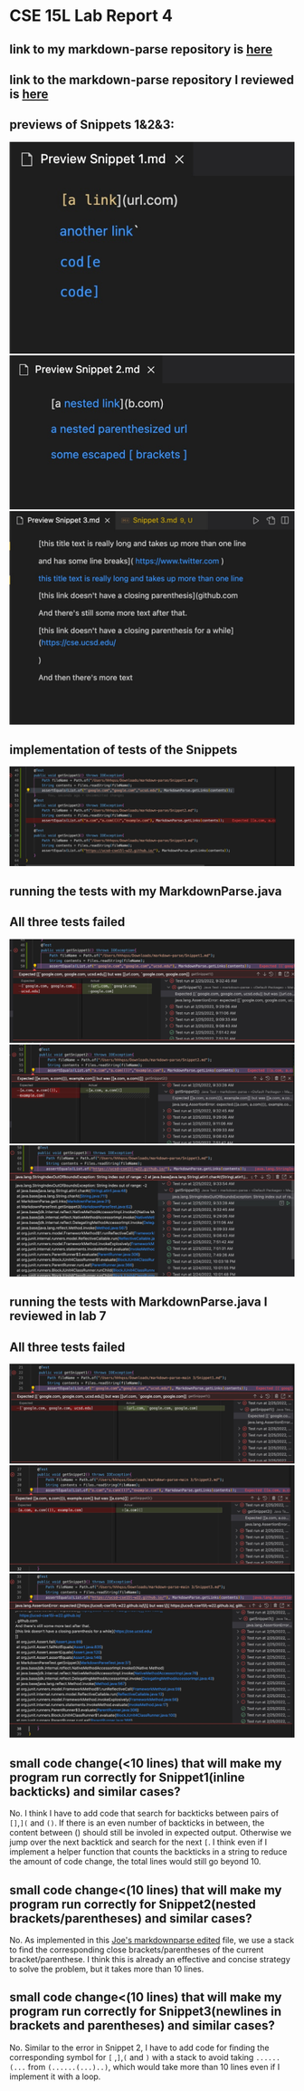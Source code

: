# CSE 15L Lab Report 4
## link to __my__ markdown-parse repository is [here](https://github.com/HaochenWang1243/markdown-parse)
## link to the markdown-parse repository __I reviewed__ is [here](https://github.com/sallada1/markdown-parse)
## previews of Snippets 1&2&3:
![Snippet1](Snippet1.jpg)
![Snippet2](Snippet2.jpg)
![Snippet3](Snippet3.jpg)
## implementation of tests of the Snippets
![Snippets-tests](SnippetsTests.jpg)
## running the tests with my MarkdownParse.java
## All three tests failed
![MySnippet1Fail](Snippet1Fail.jpg)
![MySnippet2Fail](Snippet2Fail.jpg)
![MySnippet3Fail](Snippet3Fail.jpg)
## running the tests with MarkdownParse.java I reviewed in lab 7
## All three tests failed
![OthersSnippets1Fail](OthersSnippets1Fail.jpg)
![OthersSnippets2Fail](OthersSnippets2Fail.jpg)
![OthersSnippets3Fail](OthersSnippets3Fail.jpg)
## small code change(<10 lines) that will make my program run correctly for Snippet1(inline backticks) and similar cases?
No. I think I have to add code that search for backticks between pairs of `[]`,`](` and `()`. If there is an even number of backticks in between, the content between () should still be involed in expected output. Otherwise we jump over the next backtick and search for the next `[`. I think even if I implement a helper function that counts the backticks in a string to reduce the amount of code change, the total lines would still go beyond 10.
## small code change<(10 lines) that will make my program run correctly for Snippet2(nested brackets/parentheses) and similar cases?
No. As implemented in this [Joe's markdownparse edited](https://github.com/m1ma0314/Joe-s-markdownParse-edited/blob/master/MarkdownParse.java) file, we use a stack to find the corresponding close brackets/parentheses of the current bracket/parenthese. I think this is already an effective and concise strategy to solve the problem, but it takes more than 10 lines.
## small code change<(10 lines) that will make my program run correctly for Snippet3(newlines in brackets and parentheses) and similar cases?
No. Similar to the error in Snippet 2, I have to add code for finding the corresponding symbol for `[` ,`]`,`(` and `)` with a stack to avoid taking `......(...` from `(......(...)..)`, which would take more than 10 lines even if I implement it with a loop.

